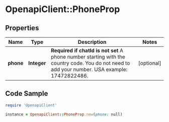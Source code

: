 # OpenapiClient::PhoneProp

## Properties

Name | Type | Description | Notes
------------ | ------------- | ------------- | -------------
**phone** | **Integer** | **Required if chatId is not set**  A phone number starting with the country code. You do not need to add your number.   USA example: 17472822486. | [optional] 

## Code Sample

```ruby
require 'OpenapiClient'

instance = OpenapiClient::PhoneProp.new(phone: null)
```


